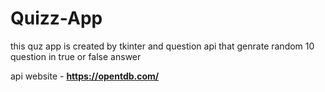 # Quizz-App
this quz app is created by tkinter and question api that genrate random 10 question in true or false answer

api website - **https://opentdb.com/**
